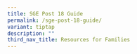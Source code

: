```yaml
---
title: SGE Post 18 Guide
permalink: /sge-post-18-guide/
variant: tiptap
description: ""
third_nav_title: Resources for Families
---
```

